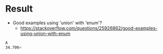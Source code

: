 # Result
- Good examples using 'union' with 'enum'?
  - https://stackoverflow.com/questions/25926862/good-examples-using-union-with-enum

```bash
A
34.700⏎
```
